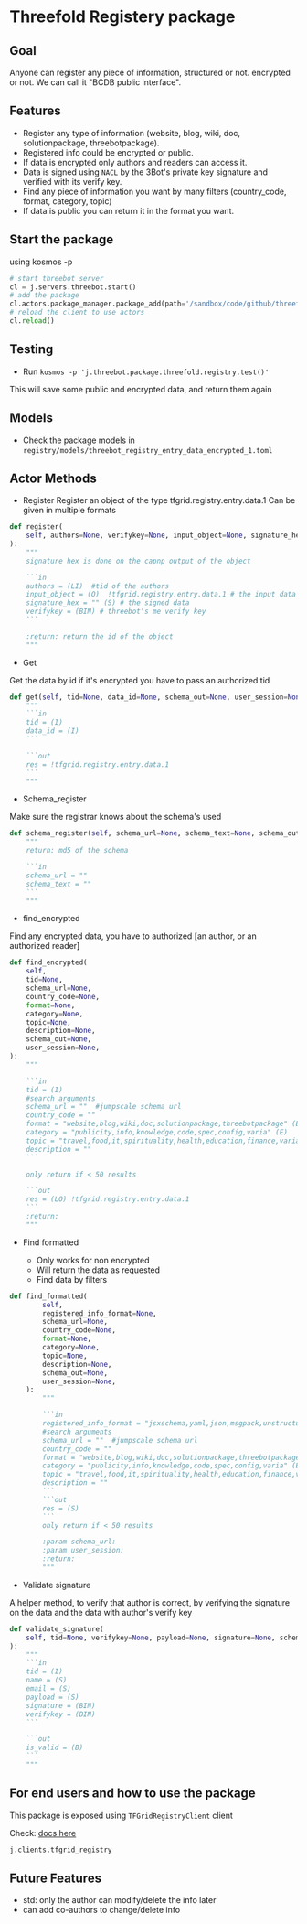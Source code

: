 # Threefold Registery package

## Goal

Anyone can register any piece of information, structured or not. encrypted or not.
We can call it "BCDB public interface".

## Features

- Register any type of information (website, blog, wiki, doc, solutionpackage, threebotpackage).
- Registered info could be encrypted or public.
- If data is encrypted only authors and readers can access it.
- Data is signed using `NACL` by the 3Bot's private key signature and verified with its verify key.
- Find any piece of information you want by many filters (country_code, format, category, topic)
- If data is public you can return it in the format you want.

## Start the package

using kosmos -p

```python
# start threebot server
cl = j.servers.threebot.start()
# add the package
cl.actors.package_manager.package_add(path='/sandbox/code/github/threefoldtech/jumpscaleX_threebot/ThreeBotPackages/tfgrid/registry/')
# reload the client to use actors
cl.reload()
```

## Testing

- Run `kosmos -p 'j.threebot.package.threefold.registry.test()'`

This will save some public and encrypted data, and return them again

## Models

- Check the package models in `registry/models/threebot_registry_entry_data_encrypted_1.toml`

## Actor Methods

- Register
Register an object of the type tfgrid.registry.entry.data.1
Can be given in multiple formats

```python
def register(
    self, authors=None, verifykey=None, input_object=None, signature_hex=None, schema_out=None, user_session=None
):
    """
    signature hex is done on the capnp output of the object

    ```in
    authors = (LI)  #tid of the authors
    input_object = (O)  !tfgrid.registry.entry.data.1 # the input data
    signature_hex = "" (S) # the signed data
    verifykey = (BIN) # threebot's me verify key
    ```

    :return: return the id of the object
    """
```

- Get

Get the data by id
if it's encrypted you have to pass an authorized tid

```python
def get(self, tid=None, data_id=None, schema_out=None, user_session=None):
    """
    ```in
    tid = (I)
    data_id = (I)
    ```

    ```out
    res = !tfgrid.registry.entry.data.1
    ```
    """
```

- Schema_register

Make sure the registrar knows about the schema's used

```python
def schema_register(self, schema_url=None, schema_text=None, schema_out=None, user_session=None):
    """
    return: md5 of the schema

    ```in
    schema_url = ""
    schema_text = ""
    ```
    """
```

- find_encrypted

Find any encrypted data, you have to authorized [an author, or an authorized reader]

```python
def find_encrypted(
    self,
    tid=None,
    schema_url=None,
    country_code=None,
    format=None,
    category=None,
    topic=None,
    description=None,
    schema_out=None,
    user_session=None,
):
    """

    ```in
    tid = (I)
    #search arguments
    schema_url = ""  #jumpscale schema url
    country_code = ""
    format = "website,blog,wiki,doc,solutionpackage,threebotpackage" (E)
    category = "publicity,info,knowledge,code,spec,config,varia" (E)
    topic = "travel,food,it,spirituality,health,education,finance,varia" (E)
    description = ""
    ```

    only return if < 50 results

    ```out
    res = (LO) !tfgrid.registry.entry.data.1
    ```
    :return:
    """
```

- Find formatted

  - Only works for non encrypted
  - Will return the data as requested
  - Find data by filters

```python
def find_formatted(
        self,
        registered_info_format=None,
        schema_url=None,
        country_code=None,
        format=None,
        category=None,
        topic=None,
        description=None,
        schema_out=None,
        user_session=None,
    ):
        """

        ```in
        registered_info_format = "jsxschema,yaml,json,msgpack,unstructured" (E)
        #search arguments
        schema_url = ""  #jumpscale schema url
        country_code = ""
        format = "website,blog,wiki,doc,solutionpackage,threebotpackage" (E)
        category = "publicity,info,knowledge,code,spec,config,varia" (E)
        topic = "travel,food,it,spirituality,health,education,finance,varia" (E)
        description = ""
        ```
        ```out
        res = (S)
        ```
        only return if < 50 results

        :param schema_url:
        :param user_session:
        :return:
        """
```

- Validate signature

A helper method, to verify that author is correct, by verifying the signature on the data and the data with author's verify key

```python
def validate_signature(
    self, tid=None, verifykey=None, payload=None, signature=None, schema_out=None, user_session=None
):
    """
    ```in
    tid = (I)
    name = (S)
    email = (S)
    payload = (S)
    signature = (BIN)
    verifykey = (BIN)
    ```

    ```out
    is_valid = (B)
    ```
    """
```

## For end users and how to use the package

This package is exposed using ```TFGridRegistryClient``` client

Check: [docs here](https://github.com/threefoldtech/jumpscaleX_core/blob/development/JumpscaleCore/clients/tfgrid_registry/README.md)

```python
j.clients.tfgrid_registry
```

## Future Features

- std: only the author can modify/delete the info later
- can add co-authors to change/delete info
